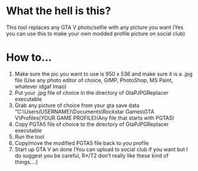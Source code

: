 # What the hell is this?

This tool replaces any GTA V photo/selfie with any picture you want (Yes you can use this to make your own modded profile picture on social club)

# How to...

1. Make sure the pic you want to use is 950 x 536 and make sure it is a .jpg file (Use any photo editor of choice, GIMP, PhotoShop, MS Paint, whatever idgaf lmao)
2. Put your .jpg file of choice in the directory of GtaPJPGReplacer executable
3. Grab any picture of choice from your gta save data "C:\Users\(USERNAME)\Documents\Rockstar Games\GTA V\Profiles\(YOUR GAME PROFILE)\(Any file that starts with PGTA5)
4. Copy PGTA5 file of choice to the directory of GtaPJPGReplacer executable
5. Run the tool
6. Copy/move the modified PGTA5 file back to you profile 
7. Start up GTA V an done (You can upload to social club if you want but I do suggest you be careful, R*/T2 don't really like these kind of things....)